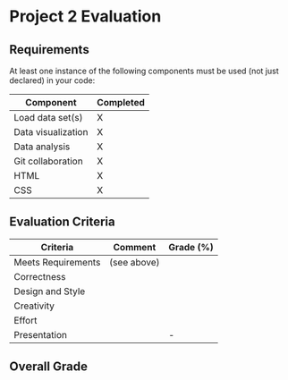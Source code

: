 # Project 2 Evaluation

## Requirements
At least one instance of the following components must be used (not just declared) in your code:

|  Component | Completed |
|---|---|
| Load data set(s)  | X |
| Data visualization  | X |
| Data analysis | X |
| Git collaboration  | X |
| HTML  | X |
| CSS | X |

## Evaluation Criteria

|  Criteria | Comment | Grade (%) |
|---|---|---|
| Meets Requirements  | (see above) |  |
| Correctness  |  |    |
| Design and Style |    |  |
| Creativity |     |   |
| Effort |   |   |
| Presentation |  | -  |



## Overall Grade
